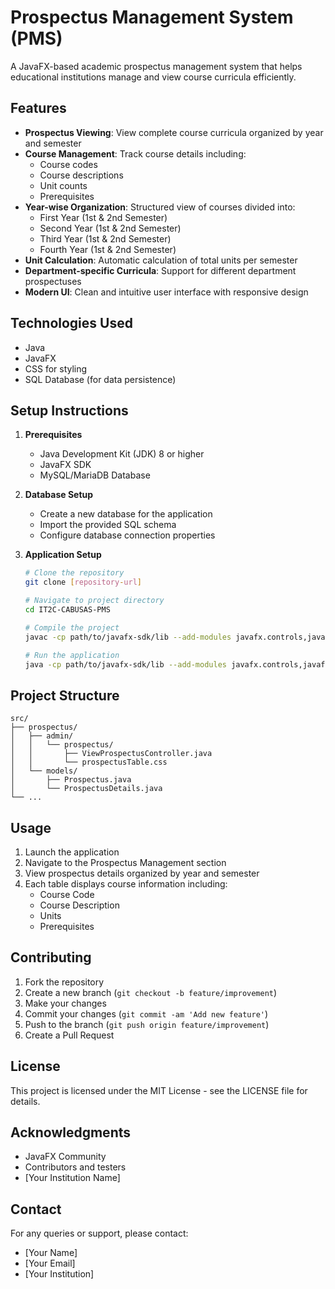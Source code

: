 # Prospectus Management System (PMS)

A JavaFX-based academic prospectus management system that helps educational institutions manage and view course curricula efficiently.

## Features

- **Prospectus Viewing**: View complete course curricula organized by year and semester
- **Course Management**: Track course details including:
  - Course codes
  - Course descriptions
  - Unit counts
  - Prerequisites
- **Year-wise Organization**: Structured view of courses divided into:
  - First Year (1st & 2nd Semester)
  - Second Year (1st & 2nd Semester)
  - Third Year (1st & 2nd Semester)
  - Fourth Year (1st & 2nd Semester)
- **Unit Calculation**: Automatic calculation of total units per semester
- **Department-specific Curricula**: Support for different department prospectuses
- **Modern UI**: Clean and intuitive user interface with responsive design

## Technologies Used

- Java
- JavaFX
- CSS for styling
- SQL Database (for data persistence)

## Setup Instructions

1. **Prerequisites**
   - Java Development Kit (JDK) 8 or higher
   - JavaFX SDK
   - MySQL/MariaDB Database

2. **Database Setup**
   - Create a new database for the application
   - Import the provided SQL schema
   - Configure database connection properties

3. **Application Setup**
   ```bash
   # Clone the repository
   git clone [repository-url]

   # Navigate to project directory
   cd IT2C-CABUSAS-PMS

   # Compile the project
   javac -cp path/to/javafx-sdk/lib --add-modules javafx.controls,javafx.fxml src/**/*.java

   # Run the application
   java -cp path/to/javafx-sdk/lib --add-modules javafx.controls,javafx.fxml Main
   ```

## Project Structure

```
src/
├── prospectus/
│   ├── admin/
│   │   └── prospectus/
│   │       ├── ViewProspectusController.java
│   │       └── prospectusTable.css
│   └── models/
│       ├── Prospectus.java
│       └── ProspectusDetails.java
└── ...
```

## Usage

1. Launch the application
2. Navigate to the Prospectus Management section
3. View prospectus details organized by year and semester
4. Each table displays course information including:
   - Course Code
   - Course Description
   - Units
   - Prerequisites

## Contributing

1. Fork the repository
2. Create a new branch (`git checkout -b feature/improvement`)
3. Make your changes
4. Commit your changes (`git commit -am 'Add new feature'`)
5. Push to the branch (`git push origin feature/improvement`)
6. Create a Pull Request

## License

This project is licensed under the MIT License - see the LICENSE file for details.

## Acknowledgments

- JavaFX Community
- Contributors and testers
- [Your Institution Name]

## Contact

For any queries or support, please contact:
- [Your Name]
- [Your Email]
- [Your Institution] 